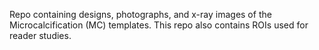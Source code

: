 Repo containing designs, photographs, and x-ray images of the Microcalcification (MC) templates. This repo also contains ROIs used for reader studies.
